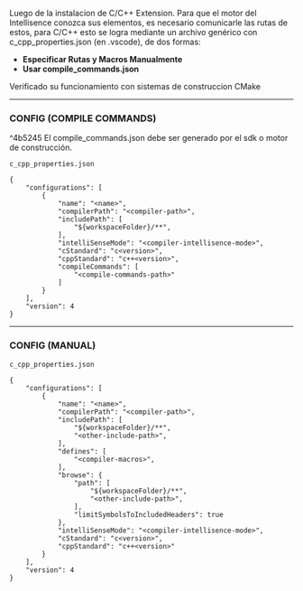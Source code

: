 Luego de la instalacion de C/C++ Extension. Para que el motor del Intellisence conozca sus elementos, es necesario comunicarle las rutas de estos, para C/C++ esto se logra mediante un archivo genérico con c_cpp_properties.json (en .vscode), de dos formas:

- **Especificar Rutas y Macros Manualmente**
- **Usar compile_commands.json**

Verificado su funcionamiento con sistemas de construccion CMake

---
### CONFIG (COMPILE COMMANDS)
^4b5245
El compile_commands.json debe ser generado por el sdk o motor de construcción. 

```
c_cpp_properties.json

{
    "configurations": [
        {
            "name": "<name>",
            "compilerPath": "<compiler-path>",
            "includePath": [
                "${workspaceFolder}/**",
            ],
            "intelliSenseMode": "<compiler-intellisence-mode>",
            "cStandard": "c<version>",
            "cppStandard": "c++<version>",
            "compileCommands": [
	            "<compile-commands-path>"
            ]
        }
    ],
    "version": 4
}
```

---
### CONFIG (MANUAL)

```
c_cpp_properties.json

{
    "configurations": [
        {
            "name": "<name>",
            "compilerPath": "<compiler-path>",
            "includePath": [
                "${workspaceFolder}/**",
                "<other-include-path>",
            ],
            "defines": [
                "<compiler-macros>",
            ],
            "browse": {
                "path": [
	                "${workspaceFolder}/**",
	                "<other-include-path>",
                ],
                "limitSymbolsToIncludedHeaders": true
            },
            "intelliSenseMode": "<compiler-intellisence-mode>",
            "cStandard": "c<version>",
            "cppStandard": "c++<version>"
        }
    ],
    "version": 4
}

```

